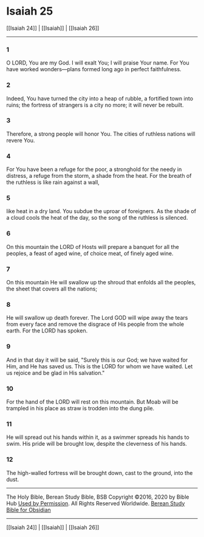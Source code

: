 # Isaiah 25

[[Isaiah 24]] | [[Isaiah]] | [[Isaiah 26]]

---

### 1
O LORD, You are my God. I will exalt You; I will praise Your name. For You have worked wonders—plans formed long ago in perfect faithfulness.

### 2
Indeed, You have turned the city into a heap of rubble, a fortified town into ruins; the fortress of strangers is a city no more; it will never be rebuilt.

### 3
Therefore, a strong people will honor You. The cities of ruthless nations will revere You.

### 4
For You have been a refuge for the poor, a stronghold for the needy in distress, a refuge from the storm, a shade from the heat. For the breath of the ruthless is like rain against a wall,

### 5
like heat in a dry land. You subdue the uproar of foreigners. As the shade of a cloud cools the heat of the day, so the song of the ruthless is silenced.

### 6
On this mountain the LORD of Hosts will prepare a banquet for all the peoples, a feast of aged wine, of choice meat, of finely aged wine.

### 7
On this mountain He will swallow up the shroud that enfolds all the peoples, the sheet that covers all the nations;

### 8
He will swallow up death forever. The Lord GOD will wipe away the tears from every face and remove the disgrace of His people from the whole earth. For the LORD has spoken.

### 9
And in that day it will be said, "Surely this is our God; we have waited for Him, and He has saved us. This is the LORD for whom we have waited. Let us rejoice and be glad in His salvation."

### 10
For the hand of the LORD will rest on this mountain. But Moab will be trampled in his place as straw is trodden into the dung pile.

### 11
He will spread out his hands within it, as a swimmer spreads his hands to swim. His pride will be brought low, despite the cleverness of his hands.

### 12
The high-walled fortress will be brought down, cast to the ground, into the dust.

---

The Holy Bible, Berean Study Bible, BSB
Copyright ©2016, 2020 by Bible Hub
[Used by Permission](https://berean.bible/terms.htm). All Rights Reserved Worldwide.
[Berean Study Bible for Obsidian](https://github.com/gapmiss/berean-study-bible-for-obsidian)

---

[[Isaiah 24]] | [[Isaiah]] | [[Isaiah 26]]


